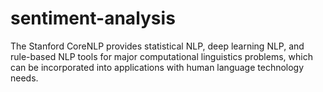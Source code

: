# sentiment-analysis
The Stanford CoreNLP provides statistical NLP, deep learning NLP, and rule-based NLP tools for major computational linguistics problems, which can be incorporated into applications with human language technology needs.
